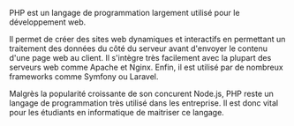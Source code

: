 PHP est un langage de programmation largement utilisé pour le développement web.

Il permet de créer des sites web dynamiques et interactifs en permettant un traitement des données du côté du serveur
avant d'envoyer le contenu d'une page web au client.
Il s'intègre très facilement avec la plupart des serveurs web comme Apache et Nginx.
Enfin, il est utilisé par de nombreux frameworks comme Symfony ou Laravel.

Malgrès la popularité croissante de son concurent Node.js, 
PHP reste un langage de programmation très utilisé dans les entreprise.
Il est donc vital pour les étudiants en informatique de maitriser ce langage.